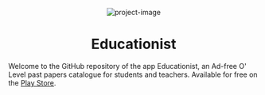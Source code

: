 <p align="center"><img src="https://harisssahmad.github.io/img/educationist-sm.png" alt="project-image"></p>

<h1 align="center" id="title">Educationist</h1>

<p id="description">Welcome to the GitHub repository of the app Educationist, an Ad-free O' Level past papers catalogue for students and teachers. Available for free on the <a href="https://play.google.com/store/apps/details?id=com.educationist.inc" target="_blank">Play Store</a>.</p>
